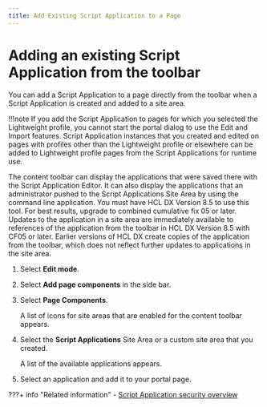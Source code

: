 ```yaml
---
title: Add Existing Script Application to a Page
---
```


# Adding an existing Script Application from the toolbar

You can add a Script Application to a page directly from the toolbar when a Script Application is created and added to a site area.

!!!note
    If you add the Script Application to pages for which you selected the Lightweight profile, you cannot start the portal dialog to use the Edit and Import features. Script Application instances that you created and edited on pages with profiles other than the Lightweight profile or elsewhere can be added to Lightweight profile pages from the Script Applications for runtime use.

The content toolbar can display the applications that were saved there with the Script Application Editor. It can also display the applications that an administrator pushed to the Script Applications Site Area by using the command line application. You must have HCL DX Version 8.5 to use this tool. For best results, upgrade to combined cumulative fix 05 or later. Updates to the application in a site area are immediately available to references of the application from the toolbar in HCL DX Version 8.5 with CF05 or later. Earlier versions of HCL DX create copies of the application from the toolbar, which does not reflect further updates to applications in the site area.

1.  Select **Edit mode**.

2.  Select **Add page components** in the side bar.

3.  Select **Page Components**.

    A list of icons for site areas that are enabled for the content toolbar appears.

4.  Select the **Script Applications** Site Area or a custom site area that you created.

    A list of the available applications appears.

5.  Select an application and add it to your portal page.



???+ info "Related information" 
    - [Script Application security overview](../script_application_security/index.md)
